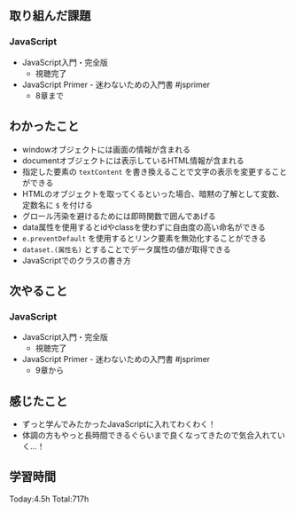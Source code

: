 ## 取り組んだ課題
### JavaScript
- JavaScript入門・完全版
  - 視聴完了
- JavaScript Primer - 迷わないための入門書 #jsprimer
  - 8章まで
## わかったこと
- windowオブジェクトには画面の情報が含まれる
- documentオブジェクトには表示しているHTML情報が含まれる
- 指定した要素の `textContent` を書き換えることで文字の表示を変更することができる
- HTMLのオブジェクトを取ってくるといった場合、暗黙の了解として変数、定数名に `$` を付ける
- グロール汚染を避けるためには即時関数で囲んであげる
- data属性を使用するとidやclassを使わずに自由度の高い命名ができる
- `e.preventDefault` を使用するとリンク要素を無効化することができる
- `dataset.(属性名)` とすることでデータ属性の値が取得できる
- JavaScriptでのクラスの書き方
## 次やること
### JavaScript
- JavaScript入門・完全版
  - 視聴完了
- JavaScript Primer - 迷わないための入門書 #jsprimer
  - 9章から
## 感じたこと
- ずっと学んでみたかったJavaScriptに入れてわくわく！
- 体調の方もやっと長時間できるぐらいまで良くなってきたので気合入れていく...！
## 学習時間
Today:4.5h Total:717h